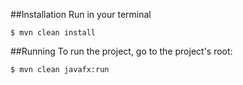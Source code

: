 ##Installation
Run in your terminal

```
$ mvn clean install
```

##Running
To run the project, go to the project's root:

```
$ mvn clean javafx:run
```
